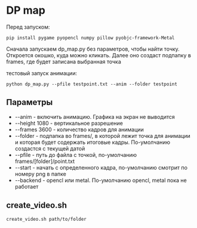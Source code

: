 # DP map

Перед запуском:

    pip install pygame pyopencl numpy pillow pyobjc-framework-Metal

Сначала запускаем dp_map.py без параметров, чтобы найти точку. Откроется окошко, куда можно кликать. Далее оно создаст подпапку в frames, где будет записана выбранная точка

тестовый запуск aнимации:

    python dp_map.py --pfile testpoint.txt --anim --folder testpoint

## Параметры
 - --anim - включить анимацию. Графика на экран не выводится
 - --height 1080 - вертикальное разрешение
 - --frames 3600 - количество кадров для анимации
 - --folder  - подпапка во frames/, в которой лежит точка для анимации и которая будет содержать итоговые кадры. По-умолчанию создастся с текущей датой
 - --pfile - путь до файла с точкой, по-умолчанию frames/[folder]/point.txt
 - --start - начать с определенного кадра, по-умолчанию смотрит по номеру png в папке
 - --backend - opencl или metal. По-умолчанию opencl, metal пока не работает

 ## create_video.sh

    create_video.sh path/to/folder